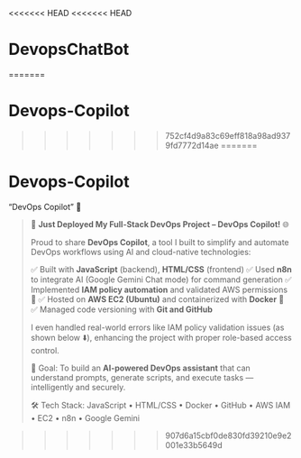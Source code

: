 <<<<<<< HEAD
<<<<<<< HEAD
# DevopsChatBot
=======
# Devops-Copilot
>>>>>>> 752cf4d9a83c69eff818a98ad9379fd7772d14ae
=======
# Devops-Copilot
“DevOps Copilot” 🚀

> 🔧 **Just Deployed My Full-Stack DevOps Project – DevOps Copilot!** 🌐
>
> Proud to share **DevOps Copilot**, a tool I built to simplify and automate DevOps workflows using AI and cloud-native technologies:
>
> ✅ Built with **JavaScript** (backend), **HTML/CSS** (frontend)
> ✅ Used **n8n** to integrate AI (Google Gemini Chat mode) for command generation
> ✅ Implemented **IAM policy automation** and validated AWS permissions 🔐
> ✅ Hosted on **AWS EC2 (Ubuntu)** and containerized with **Docker** 🐳
> ✅ Managed code versioning with **Git and GitHub**
>
> I even handled real-world errors like IAM policy validation issues (as shown below ⬇️), enhancing the project with proper role-based access control.
>
> 🧠 Goal: To build an **AI-powered DevOps assistant** that can understand prompts, generate scripts, and execute tasks — intelligently and securely.
>
> 🛠️ Tech Stack: JavaScript • HTML/CSS • Docker • GitHub • AWS IAM • EC2 • n8n • Google Gemini

>>>>>>> 907d6a15cbf0de830fd39210e9e2001e33b5649d
